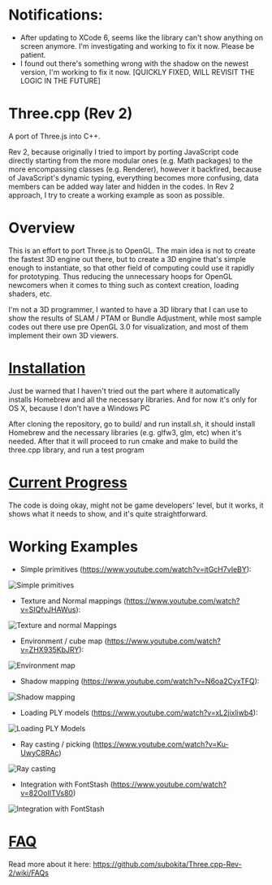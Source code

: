 Notifications:
=======
* After updating to XCode 6, seems like the library can't show anything on screen anymore. I'm investigating and working to fix it now. Please be patient.
* I found out there's something wrong with the shadow on the newest version, I'm working to fix it now. [QUICKLY FIXED, WILL REVISIT THE LOGIC IN THE FUTURE]


Three.cpp (Rev 2)
=========

A port of Three.js into C++. 

Rev 2, because originally I tried to import by porting JavaScript code directly starting from the more modular ones (e.g. Math packages) to the more encompassing classes (e.g. Renderer), however it backfired, because of JavaScript's dynamic typing, everything becomes more confusing, data members can be added way later and hidden in the codes. In Rev 2 approach, I try to create a working example as soon as possible.


Overview
========
This is an effort to port Three.js to OpenGL. The main idea is not to create the fastest 3D engine out there, but to create a 3D engine that's simple enough to instantiate, so that other field of computing could use it rapidly for prototyping. Thus reducing the unnecessary hoops for OpenGL newcomers when it comes to thing such as context creation, loading shaders, etc.

I'm not a 3D programmer, I wanted to have a 3D library that I can use to show the results of SLAM / PTAM or Bundle Adjustment, while most sample codes out there use pre OpenGL 3.0 for visualization, and most of them implement their own 3D viewers.

[Installation](https://github.com/subokita/Three.cpp-Rev-2/wiki/Installation)
============
Just be warned that I haven't tried out the part where it automatically installs Homebrew and all the necessary libraries. And for now it's only for OS X, because I don't have a Windows PC

After cloning the repository, go to build/ and run install.sh, it should install Homebrew and the necessary libraries (e.g. glfw3, glm, etc) when it's needed. After that it will proceed to run cmake and make to build the three.cpp library, and run a test program

[Current Progress](https://github.com/subokita/Three.cpp-Rev-2/wiki/Current-Progress)
================

The code is doing okay, might not be game developers' level, but it works, it shows what it needs to show, and it's quite straightforward.


Working Examples
================
* Simple primitives (https://www.youtube.com/watch?v=itGcH7vIeBY):

![Simple primitives](http://subokita.files.wordpress.com/2014/07/screen-shot-2014-07-17-at-14-57-53.png?w=400)

* Texture and Normal mappings (https://www.youtube.com/watch?v=SIQfvJHAWus):

![Texture and normal Mappings](http://subokita.files.wordpress.com/2014/07/texture-and-normal-mappings.gif?w=400)

* Environment / cube map (https://www.youtube.com/watch?v=ZHX935KbJRY):

![Environment map](http://subokita.files.wordpress.com/2014/07/2014-07-22-20_37_43.gif?w=400)

* Shadow mapping (https://www.youtube.com/watch?v=N6oa2CyxTFQ):

![Shadow mapping](http://subokita.files.wordpress.com/2014/08/2014-08-03-11_26_29.gif?w=400)

* Loading PLY models (https://www.youtube.com/watch?v=xL2jixliwb4):

![Loading PLY Models](https://subokita.files.wordpress.com/2014/08/2014-08-04-18_53_49.gif?w=400)

* Ray casting / picking (https://www.youtube.com/watch?v=Ku-UwyC8RAc)

![Ray casting](http://subokita.files.wordpress.com/2014/08/2014-08-11-11_23_27.gif?w=400)

* Integration with FontStash (https://www.youtube.com/watch?v=82OoIITVs80)

![Integration with FontStash](https://subokita.files.wordpress.com/2014/08/2014-08-18-14_19_12.gif?w=400)

[FAQ](https://github.com/subokita/Three.cpp-Rev-2/wiki/FAQs)
===
Read more about it here: https://github.com/subokita/Three.cpp-Rev-2/wiki/FAQs
